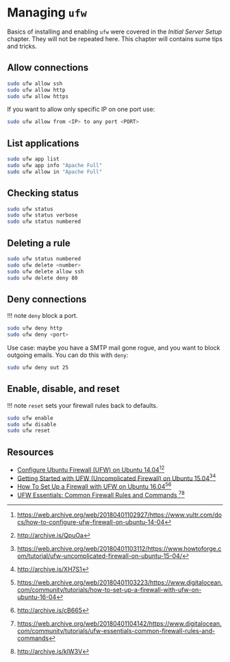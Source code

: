 # Managing `ufw`

Basics of installing and enabling `ufw` were covered in the _Initial Server Setup_ chapter. They will not be repeated here. This chapter will contains sume tips and tricks.

## Allow connections

```bash
sudo ufw allow ssh
sudo ufw allow http
sudo ufw allow https
```

If you want to allow only specific IP on one port use:

```bash
sudo ufw allow from <IP> to any port <PORT>
```

## List applications

```bash
sudo ufw app list
sudo ufw app info "Apache Full"
sudo ufw allow in "Apache Full"
```

## Checking status

```bash
sudo ufw status
sudo ufw status verbose
sudo ufw status numbered
```

## Deleting a rule

```bash
sudo ufw status numbered
sudo ufw delete <number>
sudo ufw delete allow ssh
sudo ufw delete deny 80
```

## Deny connections

!!! note
    `deny` block a port.

```bash
sudo ufw deny http
sudo ufw deny <port>
```

Use case: maybe you have a SMTP mail gone rogue, and you want to block outgoing emails. You can do this with `deny`:

```bash
sudo ufw deny out 25
```

## Enable, disable, and reset

!!! note
    `reset` sets your firewall rules back to defaults.

```bash
sudo ufw enable
sudo ufw disable
sudo ufw reset
```

## Resources

* [Configure Ubuntu Firewall (UFW) on Ubuntu 14.04][1][^1][^2]
* [Getting Started with UFW (Uncomplicated Firewall) on Ubuntu 15.04][2][^3][^4]
* [How To Set Up a Firewall with UFW on Ubuntu 16.04][3][^5][^6]
* [UFW Essentials: Common Firewall Rules and Commands ][4][^7][^8]

[^1]: <https://web.archive.org/web/20180401102927/https://www.vultr.com/docs/how-to-configure-ufw-firewall-on-ubuntu-14-04>
[^2]: <http://archive.is/QpuOa>
[^3]: <https://web.archive.org/web/20180401103112/https://www.howtoforge.com/tutorial/ufw-uncomplicated-firewall-on-ubuntu-15-04/>
[^4]: <http://archive.is/XH7S1>
[^5]: <https://web.archive.org/web/20180401103223/https://www.digitalocean.com/community/tutorials/how-to-set-up-a-firewall-with-ufw-on-ubuntu-16-04>
[^6]: <http://archive.is/cB665>
[^7]: <https://web.archive.org/web/20180401104142/https://www.digitalocean.com/community/tutorials/ufw-essentials-common-firewall-rules-and-commands>
[^8]: <http://archive.is/klW3V>

[1]: https://www.vultr.com/docs/how-to-configure-ufw-firewall-on-ubuntu-14-04
[2]: https://www.howtoforge.com/tutorial/ufw-uncomplicated-firewall-on-ubuntu-15-04/
[3]: https://www.digitalocean.com/community/tutorials/how-to-set-up-a-firewall-with-ufw-on-ubuntu-16-04
[4]: https://www.digitalocean.com/community/tutorials/ufw-essentials-common-firewall-rules-and-commands
